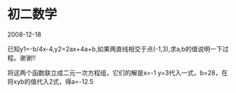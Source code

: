 # 初二数学
2008-12-18


已知y1=-b/4x-4,y2=2ax+4a+b,如果两直线相交于点(-1,3),求a,b的值说明一下过程。谢谢!!


将这两个函数联立成二元一次方程组，它们的解是x=-1          y=3代入一式，b=28，在将xyb的值代入2式，得a=-12.5
